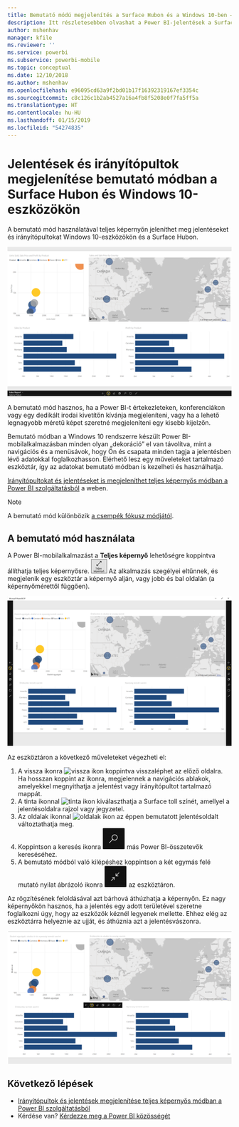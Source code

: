 ```yaml
---
title: Bemutató módú megjelenítés a Surface Hubon és a Windows 10-ben – Power BI
description: Itt részletesebben olvashat a Power BI-jelentések a Surface Hubon való megjelenítéséről, valamint a Power BI-irányítópultok, -jelentések és -csempék teljes képernyős megjelenítéséről Windows 10-eszközökön.
author: mshenhav
manager: kfile
ms.reviewer: ''
ms.service: powerbi
ms.subservice: powerbi-mobile
ms.topic: conceptual
ms.date: 12/10/2018
ms.author: mshenhav
ms.openlocfilehash: e96095cd63a9f2bd01b17f16392319167ef3354c
ms.sourcegitcommit: c8c126c1b2ab4527a16a4fb8f5208e0f7fa5ff5a
ms.translationtype: HT
ms.contentlocale: hu-HU
ms.lasthandoff: 01/15/2019
ms.locfileid: "54274835"
---
```

# <a name="view-reports-and-dashboards-in-presentation-mode-on-surface-hub-and-windows-10-devices"></a>Jelentések és irányítópultok megjelenítése bemutató módban a Surface Hubon és Windows 10-eszközökön
A bemutató mód használatával teljes képernyőn jeleníthet meg jelentéseket és irányítópultokat Windows 10-eszközökön és a Surface Hubon. 

![Jelentés teljes képernyős módban](./media/mobile-windows-10-app-presentation-mode/power-bi-presentation-mode.png)

A bemutató mód hasznos, ha a Power BI-t értekezleteken, konferenciákon vagy egy dedikált irodai kivetítőn kívánja megjeleníteni, vagy ha a lehető legnagyobb méretű képet szeretné megjeleníteni egy kisebb kijelzőn. 

Bemutató módban a Windows 10 rendszerre készült Power BI-mobilalkalmazásban minden olyan „dekoráció” el van távolítva, mint a navigációs és a menüsávok, hogy Ön és csapata minden tagja a jelentésben lévő adatokkal foglalkozhasson. Elérhető lesz egy műveleteket tartalmazó eszköztár, így az adatokat bemutató módban is kezelheti és használhatja.

[Irányítópultokat és jelentéseket is megjeleníthet teljes képernyős módban a Power BI szolgáltatásból](../end-user-focus.md) a weben.

> [!NOTE]
> A bemutató mód különbözik [a csempék fókusz módjától](mobile-tiles-in-the-mobile-apps.md).
> 
> 

## <a name="use-presentation-mode"></a>A bemutató mód használata
A Power BI-mobilalkalmazást a **Teljes képernyő** lehetőségre koppintva állíthatja teljes képernyősre.
![Teljes képernyő ikon](././media/mobile-windows-10-app-presentation-mode/power-bi-full-screen-icon.png) Az alkalmazás szegélyei eltűnnek, és megjelenik egy eszköztár a képernyő alján, vagy jobb és bal oldalán (a képernyőmérettől függően).

![Jelentés teljes képernyős módban, oldalsó eszköztárakkal](./media/mobile-windows-10-app-presentation-mode/power-bi-presentation-mode2.png)

Az eszköztáron a következő műveleteket végezheti el:

1. A vissza ikonra ![vissza ikon](./media/mobile-windows-10-app-presentation-mode/power-bi-windows-10-presentation-back-icon.png) koppintva visszaléphet az előző oldalra. Ha hosszan koppint az ikonra, megjelennek a navigációs ablakok, amelyekkel megnyithatja a jelentést vagy irányítópultot tartalmazó mappát.
2. A tinta ikonnal ![tinta ikon](./media/mobile-windows-10-app-presentation-mode/power-bi-windows-10-presentation-ink-icon.png) kiválaszthatja a Surface toll színét, amellyel a jelentésoldalra rajzol vagy jegyzetel. 
3. Az oldalak ikonnal ![oldalak ikon](./media/mobile-windows-10-app-presentation-mode/power-bi-windows-10-presentation-pages-icon.png) az éppen bemutatott jelentésoldalt változtathatja meg.
4. Koppintson a keresés ikonra ![Keresés ikon](./media/mobile-windows-10-app-presentation-mode/power-bi-windows-10-presentation-search-icon.png) más Power BI-összetevők kereséséhez.
5. A bemutató módból való kilépéshez koppintson a két egymás felé mutató nyilat ábrázoló ikonra ![Kilépés a teljes képernyős módból](./media/mobile-windows-10-app-presentation-mode/power-bi-windows-10-exit-full-screen-icon.png) az eszköztáron.

Az rögzítésének feloldásával azt bárhová áthúzhatja a képernyőn. Ez nagy képernyőkön hasznos, ha a jelentés egy adott területével szeretne foglalkozni úgy, hogy az eszközök kéznél legyenek mellette. Ehhez elég az eszköztárra helyeznie az ujját, és áthúznia azt a jelentésvászonra.

![Jelentés bemutató módban, feloldott rögzítésű eszköztárral](./media/mobile-windows-10-app-presentation-mode/power-bi-windows-10-presentation-drag-toolbar.png)


## <a name="next-steps"></a>Következő lépések
* [Irányítópultok és jelentések megjelenítése teljes képernyős módban a Power BI szolgáltatásból](../end-user-focus.md)
* Kérdése van? [Kérdezze meg a Power BI közösségét](http://community.powerbi.com/)

